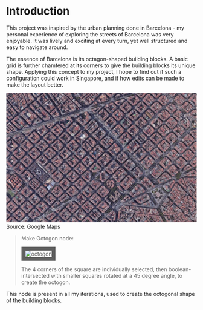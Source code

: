 # Introduction

This project was inspired by the urban planning done in Barcelona - my personal experience of exploring the streets of Barcelona was very enjoyable. It was lively and exciting at every turn, yet well structured and easy to navigate around.

The essence of Barcelona is its octagon-shaped building blocks. A basic grid is further chamfered at its corners to give the building blocks its unique shape. Applying this concept to my project, I hope to find out if such a configuration could work in Singapore, and if how edits can be made to make the layout better.

![barcelona](./imgs/barcelona.JPG) 
Source: Google Maps

>Make Octogon node:
>
><img src="https://raw.githubusercontent.com/design-automation/urban-prototyping-2018/master/lisa/imgs/octogon.JPG" 
>alt="octogon" width="482" height="750" border="10" />
>
>The 4 corners of the square are individually selected, then boolean-intersected with smaller squares rotated at a 45 degree angle, to create the octogon.

This node is present in all my iterations, used to create the octogonal shape of the building blocks.
